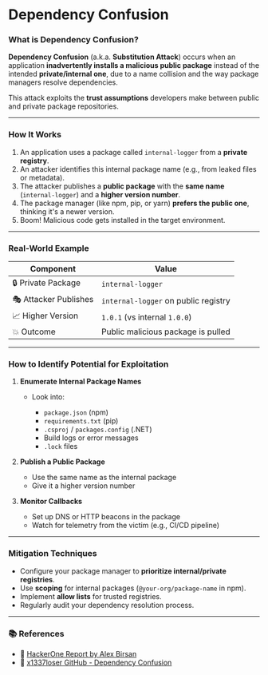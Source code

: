 # Dependency Confusion

### What is Dependency Confusion?

**Dependency Confusion** (a.k.a. **Substitution Attack**) occurs when an application **inadvertently installs a malicious public package** instead of the intended **private/internal one**, due to a name collision and the way package managers resolve dependencies.

This attack exploits the **trust assumptions** developers make between public and private package repositories.

---

### How It Works

1. An application uses a package called `internal-logger` from a **private registry**.
2. An attacker identifies this internal package name (e.g., from leaked files or metadata).
3. The attacker publishes a **public package** with the **same name** (`internal-logger`) and a **higher version number**.
4. The package manager (like npm, pip, or yarn) **prefers the public one**, thinking it's a newer version.
5. Boom! Malicious code gets installed in the target environment.

---

### Real-World Example

| Component             | Value                                |
| --------------------- | ------------------------------------ |
| 🔒 Private Package    | `internal-logger`                    |
| 🎭 Attacker Publishes | `internal-logger` on public registry |
| 📈 Higher Version     | `1.0.1` (vs internal `1.0.0`)        |
| 💥 Outcome            | Public malicious package is pulled   |

---

### How to Identify Potential for Exploitation

1. **Enumerate Internal Package Names**

   * Look into:

     * `package.json` (npm)
     * `requirements.txt` (pip)
     * `.csproj` / `packages.config` (.NET)
     * Build logs or error messages
     * `.lock` files

2. **Publish a Public Package**

   * Use the same name as the internal package
   * Give it a higher version number

3. **Monitor Callbacks**

   * Set up DNS or HTTP beacons in the package
   * Watch for telemetry from the victim (e.g., CI/CD pipeline)

---

### Mitigation Techniques

* Configure your package manager to **prioritize internal/private registries**.
* Use **scoping** for internal packages (`@your-org/package-name` in npm).
* Implement **allow lists** for trusted registries.
* Regularly audit your dependency resolution process.

---

### 📚 References

* 🔗 [HackerOne Report by Alex Birsan](https://hackerone.com/reports/946409)
* 🔗 [x1337loser GitHub - Dependency Confusion](https://github.com/x1337loser/Dependency-Confusion)
